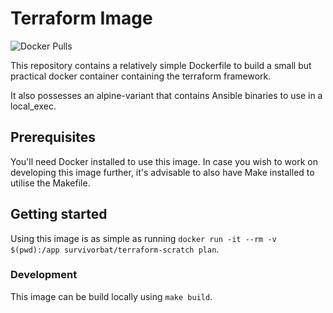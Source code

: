 # Terraform Image

![Docker Pulls](https://img.shields.io/docker/pulls/survivorbat/terraform-scratch)

This repository contains a relatively simple Dockerfile to build a small but practical docker container containing the terraform
framework.

It also possesses an alpine-variant that contains Ansible binaries to use in a local_exec.

## Prerequisites

You'll need Docker installed to use this image.
In case you wish to work on developing this image further, it's advisable to also have Make installed to utilise the Makefile.

## Getting started

Using this image is as simple as running `docker run -it --rm -v $(pwd):/app survivorbat/terraform-scratch plan`.

### Development

This image can be build locally using `make build`.
